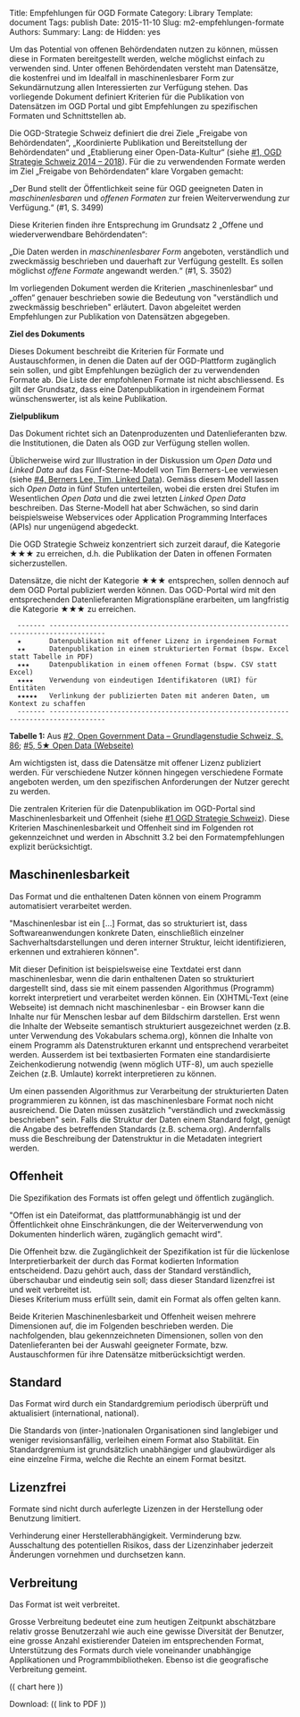 Title: Empfehlungen für OGD Formate
Category: Library
Template: document
Tags: publish
Date: 2015-11-10
Slug: m2-empfehlungen-formate
Authors:
Summary:
Lang: de
Hidden: yes


Um das Potential von offenen Behördendaten nutzen zu können, müssen
diese in Formaten bereitgestellt werden, welche
möglichst einfach zu verwenden sind. Unter offenen Behördendaten
versteht man Datensätze, die kostenfrei und im Idealfall in
maschinenlesbarer Form zur Sekundärnutzung allen Interessierten zur
Verfügung stehen. Das vorliegende Dokument
definiert Kriterien für die Publikation von Datensätzen im OGD Portal
und gibt Empfehlungen zu spezifischen Formaten und Schnittstellen ab.


Die OGD-Strategie Schweiz definiert die drei Ziele „Freigabe von
Behördendaten“, „Koordinierte Publikation und Bereitstellung der
Behördendaten“ und „Etablierung einer Open-Data-Kultur“ (siehe [\#1, OGD
Strategie Schweiz 2014 – 2018](#_Referenzen)). Für die zu verwendenden
Formate werden im Ziel „Freigabe von Behördendaten“ klare Vorgaben
gemacht:

„Der Bund stellt der Öffentlichkeit seine für OGD geeigneten Daten in
*maschinenlesbaren* und *offenen Formaten* zur freien Weiterverwendung
zur Verfügung.“ (\#1, S. 3499)

Diese Kriterien finden ihre Entsprechung im Grundsatz 2 „Offene und
wiederverwendbare Behördendaten“:

„Die Daten werden in *maschinenlesbarer Form* angeboten, verständlich
und zweckmässig beschrieben und dauerhaft zur Verfügung gestellt. Es
sollen möglichst *offene Formate* angewandt werden.“ (\#1, S. 3502)


Im vorliegenden Dokument werden die Kriterien „maschinenlesbar“ und
„offen“ genauer beschrieben sowie die Bedeutung von "verständlich und
zweckmässig beschrieben" erläutert. Davon abgeleitet werden Empfehlungen
zur Publikation von Datensätzen abgegeben.

**Ziel des Dokuments**

Dieses Dokument beschreibt die Kriterien für Formate und
Austauschformen, in denen die Daten auf der OGD-Plattform zugänglich
sein sollen, und gibt Empfehlungen bezüglich der zu verwendenden Formate
ab. Die Liste der empfohlenen Formate ist nicht abschliessend. Es gilt
der Grundsatz, dass eine Datenpublikation in irgendeinem Format
wünschenswerter, ist als keine Publikation.


**Zielpublikum**

Das Dokument richtet sich an Datenproduzenten und Datenlieferanten bzw.
die Institutionen, die Daten als OGD zur Verfügung stellen wollen.

Üblicherweise wird zur Illustration in der Diskussion um *Open Data* und
*Linked Data* auf das Fünf-Sterne-Modell von Tim Berners-Lee verwiesen
(siehe [\#4, Berners Lee, Tim, Linked Data](#_Referenzen)). Gemäss
diesem Modell lassen sich *Open Data* in fünf Stufen unterteilen, wobei
die ersten drei Stufen im Wesentlichen *Open Data* und die zwei letzten
*Linked Open Data* beschreiben. Das Sterne-Modell hat aber Schwächen, so
sind darin beispielsweise Webservices oder Application Programming
Interfaces (APIs) nur ungenügend abgedeckt.


Die OGD Strategie Schweiz konzentriert sich zurzeit darauf, die
Kategorie ★★★ zu erreichen, d.h. die Publikation der Daten in offenen
Formaten sicherzustellen.


Datensätze, die nicht der Kategorie ★★★ entsprechen, sollen dennoch auf
dem OGD Portal publiziert werden können. Das OGD-Portal wird mit den
entsprechenden Datenlieferanten Migrationspläne erarbeiten, um
langfristig die Kategorie ★★★ zu erreichen.

```
  ------- ------------------------------------------------------------------------------------
  ★       Datenpublikation mit offener Lizenz in irgendeinem Format
  ★★      Datenpublikation in einem strukturierten Format (bspw. Excel statt Tabelle in PDF)
  ★★★     Datenpublikation in einem offenen Format (bspw. CSV statt Excel)
  ★★★★    Verwendung von eindeutigen Identifikatoren (URI) für Entitäten
  ★★★★★   Verlinkung der publizierten Daten mit anderen Daten, um Kontext zu schaffen
  ------- ------------------------------------------------------------------------------------
```

**Tabelle 1:** <span style="font-weight: normal">Aus [\#2, Open
Government Data – Grundlagenstudie Schweiz, S. 86](#_Referenzen); [\#5,
5](#_Referenzen)</span>[<span style="font-weight: normal">★</span><span
style="font-weight: normal"> Open Data (Webseite)</span>](#_Referenzen)



Am wichtigsten ist, dass die Datensätze mit offener Lizenz publiziert
werden. Für verschiedene Nutzer können hingegen verschiedene Formate
angeboten werden, um den spezifischen Anforderungen der Nutzer gerecht
zu werden.


Die zentralen Kriterien für die Datenpublikation im OGD-Portal sind
Maschinenlesbarkeit und Offenheit (siehe [\#1 OGD Strategie
Schweiz](#_Referenzen)). Diese Kriterien Maschinenlesbarkeit und
Offenheit sind im Folgenden rot gekennzeichnet und werden in Abschnitt
3.2 bei den Formatempfehlungen explizit berücksichtigt.


## Maschinenlesbarkeit

Das Format und die enthaltenen Daten können von einem Programm
automatisiert verarbeitet werden.

"Maschinenlesbar ist ein [...] Format, das so strukturiert ist, dass
Softwareanwendungen konkrete Daten, einschließlich einzelner
Sachverhaltsdarstellungen und deren interner Struktur, leicht
identifizieren, erkennen und extrahieren können".


Mit dieser Definition ist beispielsweise eine Textdatei erst dann
maschinenlesbar, wenn die darin enthaltenen Daten so strukturiert
dargestellt sind, dass sie mit einem passenden Algorithmus (Programm)
korrekt interpretiert und verarbeitet werden können. Ein (X)HTML-Text
(eine Webseite) ist demnach nicht maschinenlesbar - ein Browser kann die
Inhalte nur für Menschen lesbar auf dem Bildschirm darstellen. Erst wenn
die Inhalte der Webseite semantisch strukturiert ausgezeichnet werden
(z.B. unter Verwendung des Vokabulars schema.org), können die Inhalte
von einem Programm als Datenstrukturen erkannt und entsprechend
verarbeitet werden. Ausserdem ist bei textbasierten Formaten eine
standardisierte Zeichenkodierung notwendig (wenn möglich UTF-8), um auch
spezielle Zeichen (z.B. Umlaute) korrekt interpretieren zu können.


Um einen passenden Algorithmus zur Verarbeitung der strukturierten Daten
programmieren zu können, ist das maschinenlesbare Format noch nicht
ausreichend. Die Daten müssen zusätzlich "verständlich und zweckmässig
beschrieben" sein. Falls die Struktur der Daten einem Standard folgt,
genügt die Angabe des betreffenden Standards (z.B. schema.org).
Andernfalls muss die Beschreibung der Datenstruktur in die Metadaten
integriert werden.


## Offenheit

Die Spezifikation des Formats ist offen gelegt und öffentlich
zugänglich.

"Offen ist ein Dateiformat, das plattformunabhängig ist und der
Öffentlichkeit ohne Einschränkungen, die der Weiterverwendung von
Dokumenten hinderlich wären, zugänglich gemacht
wird".


Die Offenheit bzw. die Zugänglichkeit der Spezifikation ist für die
lückenlose Interpretierbarkeit der durch das Format kodierten
Information entscheidend. Dazu gehört auch, dass der Standard
verständlich, überschaubar und eindeutig sein soll; dass dieser Standard
lizenzfrei ist und weit verbreitet ist.\
 Dieses Kriterium muss erfüllt sein, damit ein Format als offen gelten
kann.


Beide Kriterien Maschinenlesbarkeit und Offenheit weisen mehrere
Dimensionen auf, die im Folgenden beschrieben werden. Die nachfolgenden,
blau gekennzeichneten Dimensionen, sollen von den Datenlieferanten bei
der Auswahl geeigneter Formate, bzw. Austauschformen für ihre Datensätze
mitberücksichtigt werden.


## Standard

Das Format wird durch ein Standardgremium periodisch überprüft und
aktualisiert (international, national).

Die Standards von (inter-)nationalen Organisationen sind langlebiger und
weniger revisionsanfällig, verleihen einem Format also Stabilität. Ein
Standardgremium ist grundsätzlich unabhängiger und glaubwürdiger als
eine einzelne Firma, welche die Rechte an einem Format besitzt.


## Lizenzfrei

Formate sind nicht durch auferlegte Lizenzen in der Herstellung oder
Benutzung limitiert.

Verhinderung einer Herstellerabhängigkeit. Verminderung bzw.
Ausschaltung des potentiellen Risikos, dass der Lizenzinhaber jederzeit
Änderungen vornehmen und durchsetzen kann.


## Verbreitung

Das Format ist weit verbreitet.

Grosse Verbreitung bedeutet eine zum heutigen Zeitpunkt abschätzbare
relativ grosse Benutzerzahl wie auch eine gewisse Diversität der
Benutzer, eine grosse Anzahl existierender Dateien im entsprechenden
Format, Unterstützung des Formats durch viele voneinander unabhängige
Applikationen und Programmbibliotheken. Ebenso ist die geografische
Verbreitung gemeint.

(( chart here ))

Download: (( link to PDF ))
